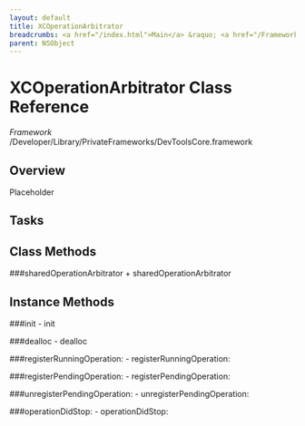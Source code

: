 ```yaml
---
layout: default
title: XCOperationArbitrator
breadcrumbs: <a href="/index.html">Main</a> &raquo; <a href="/Frameworks.html">Framework</a> &raquo; <a href="/Frameworks/DevToolsCore.html">DevToolsCore</a> &raquo; XCOperationArbitrator
parent: NSObject 
---
```

# XCOperationArbitrator Class Reference

*Framework* /Developer/Library/PrivateFrameworks/DevToolsCore.framework

## Overview

Placeholder

## Tasks

## Class Methods

<a name="+sharedOperationArbitrator"></a>
###sharedOperationArbitrator
    + sharedOperationArbitrator

## Instance Methods

<a name="-init"></a>
###init
    - init

<a name="-dealloc"></a>
###dealloc
    - dealloc

<a name="-registerRunningOperation:"></a>
###registerRunningOperation:
    - registerRunningOperation:

<a name="-registerPendingOperation:"></a>
###registerPendingOperation:
    - registerPendingOperation:

<a name="-unregisterPendingOperation:"></a>
###unregisterPendingOperation:
    - unregisterPendingOperation:

<a name="-operationDidStop:"></a>
###operationDidStop:
    - operationDidStop:

